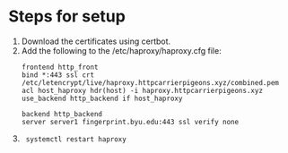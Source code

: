 # Steps for setup

1. Download the certificates using certbot.
2. Add the following to the /etc/haproxy/haproxy.cfg file:
    ```
    frontend http_front
	bind *:443 ssl crt /etc/letencrypt/live/haproxy.httpcarrierpigeons.xyz/combined.pem
	acl host_haproxy hdr(host) -i haproxy.httpcarrierpigeons.xyz
	use_backend http_backend if host_haproxy

    backend http_backend
	server server1 fingerprint.byu.edu:443 ssl verify none
    ```
3. ```
    systemctl restart haproxy
    ```